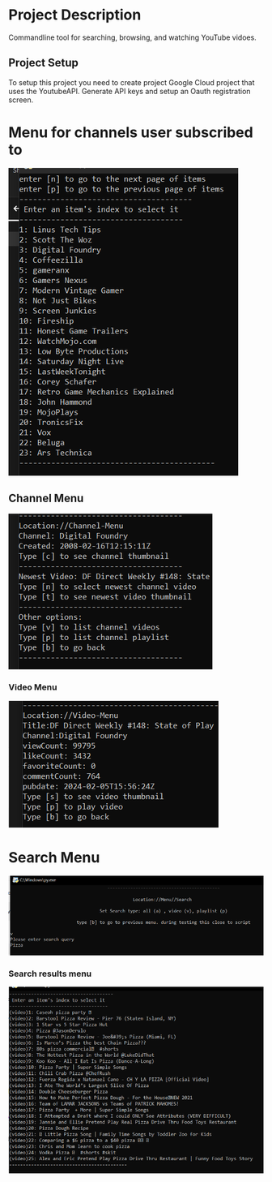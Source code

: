 # Project Description
Commandline tool for searching, browsing, and watching YouTube vidoes.

## Project Setup
To setup this project you need to create project Google Cloud project that uses the YoutubeAPI. Generate API keys and setup an Oauth registration screen. 


# Menu for channels user subscribed to
![](/screenshots/g-1.PNG)

## Channel Menu
![](/screenshots/g2.PNG)

### Video Menu
![](/screenshots/g3.PNG)

# Search Menu
![](/screenshots/s1.PNG)

### Search results menu
![](/screenshots/s2.PNG)

